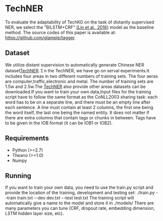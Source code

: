 # TechNER
To evaluate the adaptability of TechKG on the task of distantly supervised NER, we select the "BiLSTM+CRF" [(Lin et al., 2016)](https://arxiv.org/pdf/1603.01360.pdf) model as the baseline method. The source codes of this paper is available at: https://github.com/glample/tagger.

## Dataset

We utilize distant supervision to automatically generate Chinese NER dataset[TechNER](http://www.techkg.cn/).Ｉn the TechNER, we have go on serval experiments.It includes four areas in two different numbers of training sets. The four aeras are computer,traffic,electronic and metal. The number of training sets are 1.5w and 2.5w.The [TechNER](http://www.techkg.cn/) also provide other areas datasets can be downloaded.If you want to train your own data,Input files for the training script have to follow the same format as the CoNLL2003 sharing task: each word has to be on a separate line, and there must be an empty line after each sentence. A line must contain at least 2 columns, the first one being the word itself, the last one being the named entity. It does not matter if there are extra columns that contain tags or chunks in between. Tags have to be given in the IOB format (it can be IOB1 or IOB2).     

## Requirements

- Python (>=2.7)
- Theano (>=1.0)
- Numpy 

## Running 

If you want to train your own data, you need to use the train.py script and provide the location of the training, development and testing set:
./train.py --train train.txt --dev dev.txt --test test.txt
The training script will automatically give a name to the model and store it in ./models/
There are many parameters you can tune (CRF, dropout rate, embedding dimension, LSTM hidden layer size, etc).
































